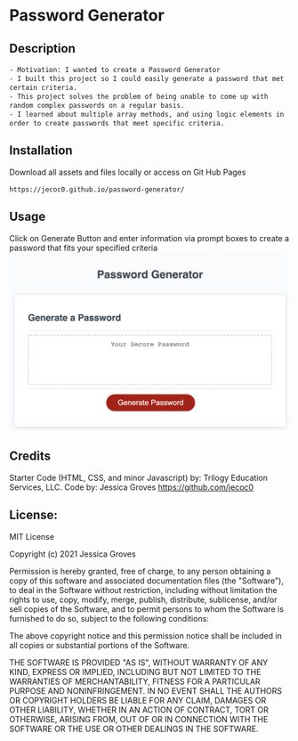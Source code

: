# Password Generator


## Description

```
- Motivation: I wanted to create a Password Generator 
- I built this project so I could easily generate a password that met certain criteria.
- This project solves the problem of being unable to come up with random complex passwords on a regular basis.
- I learned about multiple array methods, and using logic elements in order to create passwords that meet specific criteria.
```

## Installation
Download all assets and files locally or access on Git Hub Pages 
```
https://jecoc0.github.io/password-generator/
```

## Usage
Click on Generate Button and enter information via prompt boxes to create a password that fits your specified criteria
![Image of Password Generator with box and Generate Button!](./Assets/Password-Generator-Img.jpg)

## Credits
Starter Code (HTML, CSS, and minor Javascript) by: Trilogy Education Services, LLC.
Code by: Jessica Groves https://github.com/jecoc0 

## License:
MIT License

Copyright (c) 2021 Jessica Groves

Permission is hereby granted, free of charge, to any person obtaining a copy
of this software and associated documentation files (the "Software"), to deal
in the Software without restriction, including without limitation the rights
to use, copy, modify, merge, publish, distribute, sublicense, and/or sell
copies of the Software, and to permit persons to whom the Software is
furnished to do so, subject to the following conditions:

The above copyright notice and this permission notice shall be included in all
copies or substantial portions of the Software.

THE SOFTWARE IS PROVIDED "AS IS", WITHOUT WARRANTY OF ANY KIND, EXPRESS OR
IMPLIED, INCLUDING BUT NOT LIMITED TO THE WARRANTIES OF MERCHANTABILITY,
FITNESS FOR A PARTICULAR PURPOSE AND NONINFRINGEMENT. IN NO EVENT SHALL THE
AUTHORS OR COPYRIGHT HOLDERS BE LIABLE FOR ANY CLAIM, DAMAGES OR OTHER
LIABILITY, WHETHER IN AN ACTION OF CONTRACT, TORT OR OTHERWISE, ARISING FROM,
OUT OF OR IN CONNECTION WITH THE SOFTWARE OR THE USE OR OTHER DEALINGS IN THE
SOFTWARE.


